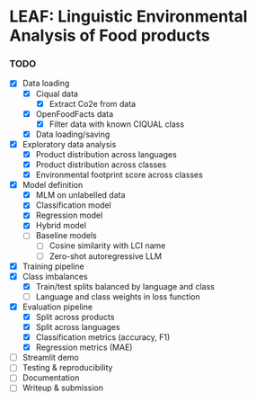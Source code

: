 # LEAF: **L**inguistic **E**nvironmental **A**nalysis of **F**ood products

### TODO

- [x] Data loading
    - [x] Ciqual data
        - [x] Extract Co2e from data
    - [x] OpenFoodFacts data
        - [x] Filter data with known CIQUAL class
    - [x] Data loading/saving
- [x] Exploratory data analysis
    - [x] Product distribution across languages
    - [x] Product distribution across classes
    - [x] Environmental footprint score across classes
- [x] Model definition
    - [x] MLM on unlabelled data
    - [x] Classification model
    - [x] Regression model
    - [x] Hybrid model
    - [ ] Baseline models
        - [ ] Cosine similarity with LCI name
        - [ ] Zero-shot autoregressive LLM
- [x] Training pipeline
- [x] Class imbalances
    - [x] Train/test splits balanced by language and class
    - [ ] Language and class weights in loss function
- [x] Evaluation pipeline
    - [x] Split across products
    - [x] Split across languages
    - [x] Classification metrics (accuracy, F1)
    - [x] Regression metrics (MAE)
- [ ] Streamlit demo
- [ ] Testing & reproducibility
- [ ] Documentation
- [ ] Writeup & submission